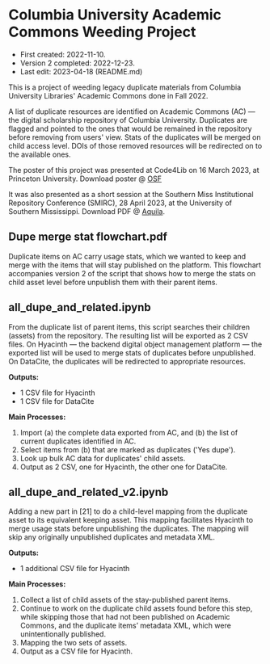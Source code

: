 # Columbia University Academic Commons Weeding Project
- First created: 2022-11-10.
- Version 2 completed: 2022-12-23.
- Last edit: 2023-04-18 (README.md)

This is a project of weeding legacy duplicate materials from Columbia University Libraries' Academic Commons done in Fall 2022.

A list of duplicate resources are identified on Academic Commons (AC) — the digital scholarship repository of Columbia University. Duplicates are flagged and pointed to the ones that would be remained in the repository before removing from users' view. Stats of the duplicates will be merged on child access level. DOIs of those removed resources will be redirected on to the available ones.

The poster of this project was presented at Code4Lib on 16 March 2023, at Princeton University. Download poster @ [OSF](https://osf.io/ufk7c/ "OSF")

It was also presented as a short session at the Southern Miss Institutional Repository Conference (SMIRC), 28 April 2023, at the University of Southern Mississippi. Download PDF @ [Aquila](https://aquila.usm.edu/smirc/2023/1/19/ "Aquila").

## Dupe merge stat flowchart.pdf

Duplicate items on AC carry usage stats, which we wanted to keep and merge with the items that will stay published on the platform. This flowchart accompanies version 2 of the script that shows how to merge the stats on child asset level before unpublish them with their parent items.

## all_dupe_and_related.ipynb

From the duplicate list of parent items, this script searches their children (assets) from the repository. The resulting list will be exported as 2 CSV files. On Hyacinth — the backend digital object management platform — the exported list will be used to merge stats of duplicates before unpublished. On DataCite, the duplicates will be redirected to appropriate resources.

**Outputs:**
- 1 CSV file for Hyacinth
- 1 CSV file for DataCite

**Main Processes:**
1. Import (a) the complete data exported from AC, and (b) the list of current duplicates identified in AC.
2. Select items from (b) that are marked as duplicates ('Yes dupe').
3. Look up bulk AC data for duplicates' child assets.
4. Output as 2 CSV, one for Hyacinth, the other one for DataCite.

## all_dupe_and_related_v2.ipynb

Adding a new part in [21] to do a child-level mapping from the duplicate asset to its equivalent keeping asset. This mapping facilitates Hyacinth to merge usage stats before unpublishing the duplicates. The mapping will skip any originally unpublished duplicates and metadata XML.

**Outputs:**
- 1 additional CSV file for Hyacinth

**Main Processes:**
1. Collect a list of child assets of the stay-published parent items.
2. Continue to work on the duplicate child assets found before this step, while skipping those that had not been published on Academic Commons, and the duplicate items’ metadata XML, which were unintentionally published.
3. Mapping the two sets of assets.
4. Output as a CSV file for Hyacinth.

